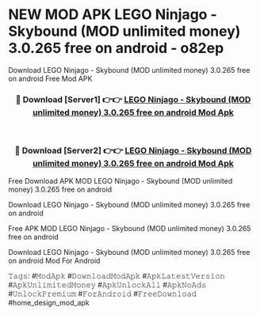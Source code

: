 # NEW MOD APK LEGO Ninjago - Skybound (MOD unlimited money) 3.0.265 free on android - o82ep
Download LEGO Ninjago - Skybound (MOD unlimited money) 3.0.265 free on android Free Mod APK

<div align="center">
<h3>🔴 Download [Server1] 👉👉 <a href="https://apk-comot.site?title=LEGO_Ninjago_-_Skybound_(MOD_unlimited_money)_3.0.265_free_on_android">LEGO Ninjago - Skybound (MOD unlimited money) 3.0.265 free on android Mod Apk</a></h3><br>

<h3>🔴 Download [Server2] 👉👉 <a href="https://apk-comot.site?title=LEGO_Ninjago_-_Skybound_(MOD_unlimited_money)_3.0.265_free_on_android">LEGO Ninjago - Skybound (MOD unlimited money) 3.0.265 free on android Mod Apk</a></h3>
</div>


Free Download APK MOD LEGO Ninjago - Skybound (MOD unlimited money) 3.0.265 free on android

Download LEGO Ninjago - Skybound (MOD unlimited money) 3.0.265 free on android 

Free APK MOD LEGO Ninjago - Skybound (MOD unlimited money) 3.0.265 free on android 

Download LEGO Ninjago - Skybound (MOD unlimited money) 3.0.265 free on android Mod For Android

𝚃𝚊𝚐𝚜: #𝙼𝚘𝚍𝙰𝚙𝚔 #𝙳𝚘𝚠𝚗𝚕𝚘𝚊𝚍𝙼𝚘𝚍𝙰𝚙𝚔 #𝙰𝚙𝚔𝙻𝚊𝚝𝚎𝚜𝚝𝚅𝚎𝚛𝚜𝚒𝚘𝚗 #𝙰𝚙𝚔𝚄𝚗𝚕𝚒𝚖𝚒𝚝𝚎𝚍𝙼𝚘𝚗𝚎𝚢 #𝙰𝚙𝚔𝚄𝚗𝚕𝚘𝚌𝚔𝙰𝚕𝚕 #𝙰𝚙𝚔𝙽𝚘𝙰𝚍𝚜 #𝚄𝚗𝚕𝚘𝚌𝚔𝙿𝚛𝚎𝚖𝚒𝚞𝚖 #𝙵𝚘𝚛𝙰𝚗𝚍𝚛𝚘𝚒𝚍 #𝙵𝚛𝚎𝚎𝙳𝚘𝚠𝚗𝚕𝚘𝚊𝚍 #home_design_mod_apk